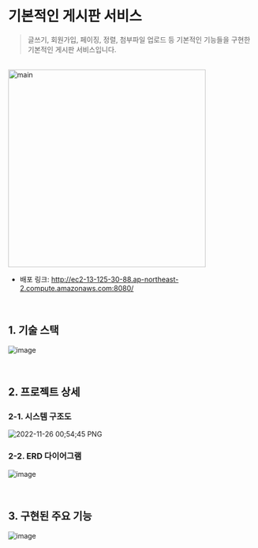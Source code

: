 # 기본적인 게시판 서비스
> 글쓰기, 회원가입, 페이징, 정렬, 첨부파일 업로드 등 기본적인 기능들을 구현한 기본적인 게시판 서비스입니다. 

<br>

<img alt="main" src="https://user-images.githubusercontent.com/74748851/197431094-22694ebc-9879-47c4-92c4-ba82741ba650.PNG" height="400"/>

- 배포 링크: http://ec2-13-125-30-88.ap-northeast-2.compute.amazonaws.com:8080/
<br>

## 1. 기술 스택
![image](https://user-images.githubusercontent.com/74748851/200000775-32f27669-e67a-42d7-810b-2848f81bc6cd.png)

<br>

## 2. 프로젝트 상세
### 2-1. 시스템 구조도
![2022-11-26 00;54;45 PNG](https://user-images.githubusercontent.com/74748851/204189026-ea94b8b1-5c7c-4139-92b8-6c4e19dc0ec9.png)

### 2-2. ERD 다이어그램
![image](https://user-images.githubusercontent.com/74748851/197431383-2e1e26ba-38bd-4023-8a50-2eb1c9998b69.png)

<br>

## 3. 구현된 주요 기능
![image](https://user-images.githubusercontent.com/74748851/200000876-7e7ccb6f-21b1-4424-801e-dc68828f22b9.png)

